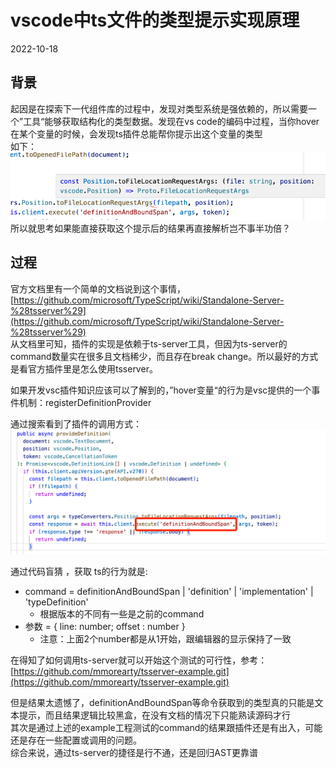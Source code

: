 # vscode中ts文件的类型提示实现原理
2022-10-18

## 背景
起因是在探索下一代组件库的过程中，发现对类型系统是强依赖的，所以需要一个”工具“能够获取结构化的类型数据。发现在vs code的编码中过程，当你hover在某个变量的时候，会发现ts插件总能帮你提示出这个变量的类型<br />如下：<br />![image.png](./21-1.png)<br />所以就思考如果能直接获取这个提示后的结果再直接解析岂不事半功倍？

## 过程
官方文档里有一个简单的文档说到这个事情，[https://github.com/microsoft/TypeScript/wiki/Standalone-Server-%28tsserver%29](https://github.com/microsoft/TypeScript/wiki/Standalone-Server-%28tsserver%29)<br />从文档里可知，插件的实现是依赖于ts-server工具，但因为ts-server的command数量实在很多且文档稀少，而且存在break change。所以最好的方式是看官方插件里是怎么使用tsserver。

如果开发vsc插件知识应该可以了解到的，”hover变量“的行为是vsc提供的一个事件机制：registerDefinitionProvider

通过搜索看到了插件的调用方式：<br />![image.png](./21-2.png)

通过代码盲猜 ，获取 ts的行为就是:

- command  = definitionAndBoundSpan | 'definition' | 'implementation' | 'typeDefinition'
   -   根据版本的不同有一些是之前的command
- 参数 =  { line: number; offset : number } 
   - 注意：上面2个number都是从1开始，跟编辑器的显示保持了一致

在得知了如何调用ts-server就可以开始这个测试的可行性，参考：[https://github.com/mmorearty/tsserver-example.git](https://github.com/mmorearty/tsserver-example.git)

但是结果太遗憾了，definitionAndBoundSpan等命令获取到的类型真的只能是文本提示，而且结果逻辑比较黑盒，在没有文档的情况下只能熟读源码才行<br />其次是通过上述的example工程测试的command的结果跟插件还是有出入，可能还是存在一些配置或调用的问题。<br />综合来说，通过ts-server的捷径是行不通，还是回归AST更靠谱